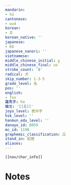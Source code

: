 ```yaml
---
mandarin:
- hú
cantonese:
- wu4
korean:
- 호
korean_native: ''
japanese:
- KO
japanese_nanori: ''
vietnamese:
middle_chinese_initial: ɣ
middle_chinese_final: uo
stroke_count: '8'
radical: 犬
skip_number: 1-3-5
grade_level: 名
pos: ''
english:
- fox
羅馬字: ho
韓文: '[[호]]'
joyo_level: 表外字
hsk_level: ''
hanmun_edu_level: ''
danayo_id: 8059
mc_id: 1198
graphemic_classification: 瓜
stand_in: 狐狸
aliases:
---
```

```meta-bind-embed
[[nav/char_info]]
```

# Notes
